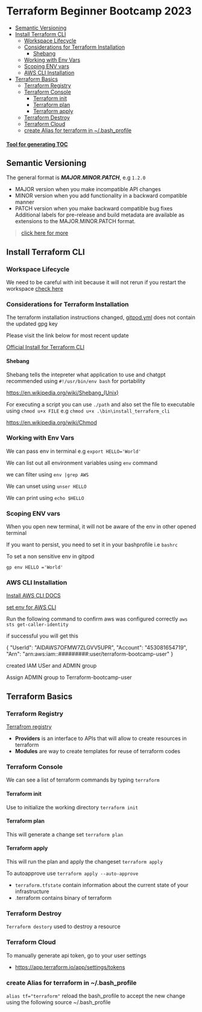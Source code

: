 # Terraform Beginner Bootcamp 2023 
  * [Semantic Versioning](#semantic-versioning)
  * [Install Terraform CLI](#install-terraform-cli)
    + [Workspace Lifecycle](#workspace-lifecycle)
    + [Considerations for Terraform Installation](#considerations-for-terraform-installation)
      - [Shebang](#shebang)
    + [Working with Env Vars](#working-with-env-vars)
    + [Scoping ENV vars](#scoping-env-vars)
    + [AWS CLI Installation](#aws-cli-installation)
  * [Terraform Basics](#terraform-basics)
    + [Terraform Registry](#terraform-registry)
    + [Terraform Console](#terraform-console)
      - [Terraform init](#terraform-init)
      - [Terraform plan](#terraform-plan)
      - [Terraform apply](#terraform-apply)
    + [Terraform Destroy](#terraform-destroy)
    + [Terraform Cloud](#terraform-cloud)
    + [create Alias for terraform in ~/.bash_profile](#create-alias-for-terraform-in---bash-profile)
   
  #### [Tool for generating TOC](https://ecotrust-canada.github.io/markdown-toc/)
## Semantic Versioning

The general format is ***MAJOR.MINOR.PATCH***, e.g `1.2.0`

- MAJOR version when you make incompatible API changes
- MINOR version when you add functionality in a backward compatible manner
- PATCH version when you make backward compatible bug fixes
Additional labels for pre-release and build metadata are available as extensions to the MAJOR.MINOR.PATCH format.
> [click here for more](https://semver.org/)

## Install Terraform CLI

### Workspace Lifecycle

We need to be careful with init because it will not rerun if you restart the workspace
[check here](https://www.gitpod.io/docs/configure/workspaces/tasks)

### Considerations for Terraform Installation 
The terraform installation instructions changed, [gitpod.yml](.\.gitpod.yml) does not contain the updated gpg key

Please visit the link below for most recent update

[Official Install for Terraform CLI](https://developer.hashicorp.com/terraform/tutorials/aws-get-started/install-cli)

#### Shebang 

Shebang tells the intepreter what application to use and chatgpt recommended using `#!/usr/bin/env bash` for portability

https://en.wikipedia.org/wiki/Shebang_(Unix)

For executing a script you can use `./path` and also set the file to executable using `chmod u+x FILE` e.g `chmod u+x .\bin\install_terraform_cli`

https://en.wikipedia.org/wiki/Chmod

### Working with Env Vars

We can pass env in terminal e.g `export HELLO='World'`

We can list out all environment variables using `env` command

we can filter using `env |grep AWS`

We can unset using `unser HELLO`

We can print using `echo $HELLO`

### Scoping ENV vars

When you open new terminal, it will not be aware of the env in other opened terminal

If you want to persist, you need to set it in your bashprofile i.e `bashrc`

To set a non sensitive env in gitpod

```gp env HELLO ='World' ```

### AWS CLI Installation
[Install AWS CLI DOCS](https://docs.aws.amazon.com/cli/latest/userguide/getting-started-install.html)


[set env for AWS CLI](https://docs.aws.amazon.com/cli/latest/userguide/cli-configure-envvars.html)

Run the following command to confirm aws was configured correctly
```aws sts get-caller-identity```

if successful you will get this

{
    "UserId": "AIDAWS7OFMW7ZLGVV5UPR",
    "Account": "453081654719",
    "Arn": "arn:aws:iam::#########:user/terraform-bootcamp-user"
}

created IAM USer and ADMIN group

Assign ADMIN group to Terraform-bootcamp-user

## Terraform Basics

### Terraform Registry
[Terrafrom registry](https://registry.terraform.io/)
- **Providers** is an interface to APIs that will allow to create resources in terraform
- **Modules**  are way to create templates for reuse of terraform codes

### Terraform Console

We can see a list of terraform commands by typing `terraform`

#### Terraform init

Use to initialize the working directory `terraform init`

#### Terraform plan
This will generate a change set `terraform plan`

#### Terraform apply

This will run the plan and apply the changeset `terraform apply`

To autoapprove use `terraform apply --auto-approve`

- `terraform.tfstate` contain information about the current state of your infrastructure
- .terraform contains binary of terraform

### Terraform Destroy

`Terraform destory` used to destroy a resource

### Terraform Cloud
To manually generate api token, go to your user settings

- https://app.terraform.io/app/settings/tokens

### create Alias for terraform in ~/.bash_profile
`alias tf="terraform"`
 reload the bash_profile to accept the new change using the following
 source ~/.bash_profile
